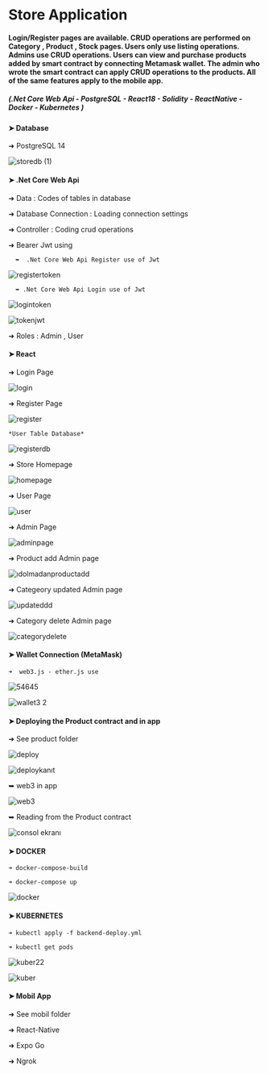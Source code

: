 # Store Application


#### Login/Register pages are available. CRUD operations are performed on Category , Product , Stock pages. Users only use listing operations. Admins use CRUD operations. Users can view and purchase products added by smart contract by connecting Metamask wallet. The admin who wrote the smart contract can apply CRUD operations to the products. All of the same features apply to the mobile app.


##### (.Net Core Web Api  - PostgreSQL - React18 - Solidity - ReactNative - Docker - Kubernetes )


 ####   ➤ Database 

 ➜ PostgreSQL 14

![storedb (1)](https://user-images.githubusercontent.com/85956625/224958859-4b599be2-80db-4b48-9d42-aa4ca2eacb04.png)


 ####   ➤ .Net Core Web Api 

   ➜ Data : Codes of tables in database
    
   ➜ Database Connection : Loading connection settings
    
   ➜ Controller : Coding crud operations
    
   ➜  Bearer Jwt using  

      ➥  .Net Core Web Api Register use of Jwt 

 ![registertoken](https://user-images.githubusercontent.com/85956625/224961200-96762c5f-9960-47ca-b0cc-22eadcc23fd2.PNG)

      ➥ .Net Core Web Api Login use of Jwt 

![logintoken](https://user-images.githubusercontent.com/85956625/224961531-cfefe5c9-c63a-4f31-bcbf-4a6b5bc1b4f0.PNG)


![tokenjwt](https://user-images.githubusercontent.com/85956625/230889258-0fc908d1-5e5b-4b64-b43e-875fc556286f.PNG)

        
      
   ➜ Roles : Admin , User

    
 ####   ➤  React   



   ➜ Login Page

![login](https://user-images.githubusercontent.com/85956625/228805029-0f92518d-a8bd-48b9-a007-af3a0b4628e5.PNG)



   ➜ Register Page  

![register](https://user-images.githubusercontent.com/85956625/230242182-d75388d7-e875-4026-93a1-64edc54401af.PNG)

    *User Table Database*

![registerdb](https://user-images.githubusercontent.com/85956625/226591093-1a7e0617-2725-418a-bdac-bb0f983585dc.PNG)


  ➜ Store Homepage 

![homepage](https://github.com/capanoglu-hus/StoreWebApi/assets/85956625/7c377748-6b8d-4071-9185-a8a47e68fe4b)



  ➜  User Page 

![user](https://github.com/capanoglu-hus/StoreWebApi/assets/85956625/bcf18d81-ecd5-4cc7-91a1-e4910cf027d8)



  ➜ Admin Page  

![adminpage](https://github.com/capanoglu-hus/StoreWebApi/assets/85956625/3b780a60-bc82-4133-99a1-ef5d01e9392b)


  ➜ Product add  Admin page  

![ıdolmadanproductadd](https://user-images.githubusercontent.com/85956625/226591306-549761fe-2c6d-475e-9d5f-5eeb71c9bf33.PNG)

  ➜ Categeory updated Admin page 

![updateddd](https://user-images.githubusercontent.com/85956625/226596901-0162450c-cee6-472a-a218-50996665c961.PNG)


  ➜ Category delete Admin page   


![categorydelete](https://user-images.githubusercontent.com/85956625/224957459-3bcfe8b2-f859-490a-b566-debce20911d2.PNG)

 ####   ➤ Wallet Connection (MetaMask) 
    
    ➜  web3.js - ether.js use 


![54645](https://user-images.githubusercontent.com/85956625/234776789-b9c226ab-1c8c-4e70-a11e-bb27e58068eb.png)

![wallet3 2](https://user-images.githubusercontent.com/85956625/234776819-bed21476-8d7a-428e-9f08-acce15636882.png)

 ####   ➤  Deploying the Product contract and in app 
 
 ➜ See product folder

![deploy](https://user-images.githubusercontent.com/85956625/236753231-9bca68a6-4d31-477c-9c2b-7022a62489e9.PNG)

![deploykanıt](https://user-images.githubusercontent.com/85956625/236753244-c50730ab-385b-4c15-bcf4-03f1c89ea684.PNG)

➥ web3 in app

![web3](https://github.com/capanoglu-hus/StoreWebApi/assets/85956625/36cb7221-f6d4-4545-a3bd-7cbc9c4e51ed)


➥ Reading from the Product contract

![consol ekranı](https://user-images.githubusercontent.com/85956625/236753648-ae9a9778-88fd-440d-864b-32e63b4da61d.PNG)


 ####   ➤  DOCKER 
 
    ➜ docker-compose-build

    ➜ docker-compose up 


![docker](https://github.com/capanoglu-hus/StoreWebApi/assets/85956625/e04d2c05-949a-4dd0-90b5-bf9254b08da3)


####   ➤   KUBERNETES 

    ➜ kubectl apply -f backend-deploy.yml

    ➜ kubectl get pods 

![kuber22](https://github.com/capanoglu-hus/StoreWebApi/assets/85956625/d62dac06-19eb-4291-b3e3-5b5ce8a2d239)


![kuber](https://github.com/capanoglu-hus/StoreWebApi/assets/85956625/16f1824e-3e73-4f0f-91bd-d62caecf1773)

####   ➤  Mobil App 
➜ See mobil folder

  ➜ React-Native 
  
  ➜ Expo Go 
  
  ➜ Ngrok 
  

